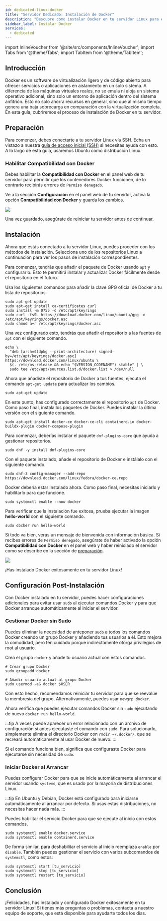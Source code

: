 ```yaml
---
id: dedicated-linux-docker
title: "Servidor Dedicado: Instalación de Docker"
description: "Descubre cómo instalar Docker en tu servidor Linux para ejecutar aplicaciones aisladas de forma eficiente y optimizar el uso de recursos → Aprende más ahora"
sidebar_label: Instalar Docker
services:
  - dedicated
---
```


import InlineVoucher from '@site/src/components/InlineVoucher';
import Tabs from '@theme/Tabs';
import TabItem from '@theme/TabItem';

## Introducción

Docker es un software de virtualización ligero y de código abierto para ofrecer servicios o aplicaciones en aislamiento en un solo sistema. A diferencia de las máquinas virtuales reales, no se emula ni aloja un sistema operativo adicional, sino solo un entorno de aplicación dentro del sistema anfitrión. Esto no solo ahorra recursos en general, sino que al mismo tiempo genera una baja sobrecarga en comparación con la virtualización completa. En esta guía, cubriremos el proceso de instalación de Docker en tu servidor.

<InlineVoucher />

## Preparación

Para comenzar, debes conectarte a tu servidor Linux vía SSH. Echa un vistazo a nuestra [guía de acceso inicial (SSH)](dedicated-linux-ssh.md) si necesitas ayuda con esto. A lo largo de esta guía, usaremos Ubuntu como distribución Linux.

### Habilitar Compatibilidad con Docker

Debes habilitar la **Compatibilidad con Docker** en el panel web de tu servidor para permitir que los contenedores Docker funcionen, de lo contrario recibirás errores de `Permiso denegado`.

Ve a la sección **Configuración** en el panel web de tu servidor, activa la opción **Compatibilidad con Docker** y guarda los cambios.

![](https://screensaver01.zap-hosting.com/index.php/s/o5t82kKM38r2MwY/preview)

Una vez guardado, asegúrate de reiniciar tu servidor antes de continuar.

## Instalación

Ahora que estás conectado a tu servidor Linux, puedes proceder con los métodos de instalación. Selecciona uno de los repositorios Linux a continuación para ver los pasos de instalación correspondientes.

<Tabs>
<TabItem value="ubuntu/debian" label="Ubuntu & Debian" default>

Para comenzar, tendrás que añadir el paquete de Docker usando `apt` y configurarlo. Esto te permitirá instalar y actualizar Docker fácilmente desde el repositorio en el futuro.

Usa los siguientes comandos para añadir la clave GPG oficial de Docker a tu lista de repositorios.
```
sudo apt-get update
sudo apt-get install ca-certificates curl
sudo install -m 0755 -d /etc/apt/keyrings
sudo curl -fsSL https://download.docker.com/linux/ubuntu/gpg -o /etc/apt/keyrings/docker.asc
sudo chmod a+r /etc/apt/keyrings/docker.asc
```

Una vez configurado esto, tendrás que añadir el repositorio a las fuentes de `apt` con el siguiente comando.
```
echo \
  "deb [arch=$(dpkg --print-architecture) signed-by=/etc/apt/keyrings/docker.asc] https://download.docker.com/linux/ubuntu \
  $(. /etc/os-release && echo "$VERSION_CODENAME") stable" | \
  sudo tee /etc/apt/sources.list.d/docker.list > /dev/null
```

Ahora que añadiste el repositorio de Docker a tus fuentes, ejecuta el comando `apt-get update` para actualizar los cambios.
```
sudo apt-get update
```

En este punto, has configurado correctamente el repositorio `apt` de Docker. Como paso final, instala los paquetes de Docker. Puedes instalar la última versión con el siguiente comando.
```
sudo apt-get install docker-ce docker-ce-cli containerd.io docker-buildx-plugin docker-compose-plugin
```

</TabItem>

<TabItem value="fedora" label="Fedora">

Para comenzar, deberías instalar el paquete `dnf-plugins-core` que ayuda a gestionar repositorios.
```
sudo dnf -y install dnf-plugins-core
```

Con el paquete instalado, añade el repositorio de Docker e instálalo con el siguiente comando.
```
sudo dnf-3 config-manager --add-repo https://download.docker.com/linux/fedora/docker-ce.repo
```

Docker debería estar instalado ahora. Como paso final, necesitas iniciarlo y habilitarlo para que funcione.
```
sudo systemctl enable --now docker
```

</TabItem>
</Tabs>

Para verificar que la instalación fue exitosa, prueba ejecutar la imagen **hello-world** con el siguiente comando.
```
sudo docker run hello-world
```

Si todo va bien, verás un mensaje de bienvenida con información básica. Si recibes errores de `Permiso denegado`, asegúrate de haber activado la opción **Compatibilidad con Docker** en el panel web y haber reiniciado el servidor como se describe en la sección de [preparación](#preparación).

![](https://screensaver01.zap-hosting.com/index.php/s/tzJwpYRYb9Mmryo/preview)

¡Has instalado Docker exitosamente en tu servidor Linux!

## Configuración Post-Instalación

Con Docker instalado en tu servidor, puedes hacer configuraciones adicionales para evitar usar `sudo` al ejecutar comandos Docker y para que Docker arranque automáticamente al iniciar el servidor.

### Gestionar Docker sin Sudo

Puedes eliminar la necesidad de anteponer `sudo` a todos los comandos Docker creando un grupo Docker y añadiendo tus usuarios a él. Esto mejora la comodidad, pero ten cuidado porque indirectamente otorga privilegios de root al usuario.

Crea el grupo `docker` y añade tu usuario actual con estos comandos.
```
# Crear grupo Docker
sudo groupadd docker

# Añadir usuario actual al grupo Docker
sudo usermod -aG docker $USER
```

Con esto hecho, recomendamos reiniciar tu servidor para que se reevalúe la membresía del grupo. Alternativamente, puedes usar `newgrp docker`.

Ahora verifica que puedes ejecutar comandos Docker sin `sudo` ejecutando de nuevo `docker run hello-world`.

:::tip
A veces puede aparecer un error relacionado con un archivo de configuración si antes ejecutaste el comando con `sudo`. Para solucionarlo, simplemente elimina el directorio Docker con `rmdir ~/.docker/`, que se recreará automáticamente al usar Docker de nuevo.
:::

Si el comando funciona bien, significa que configuraste Docker para ejecutarse sin necesidad de `sudo`.

### Iniciar Docker al Arrancar

Puedes configurar Docker para que se inicie automáticamente al arrancar el servidor usando `systemd`, que es usado por la mayoría de distribuciones Linux.

:::tip
En Ubuntu y Debian, Docker está configurado para iniciarse automáticamente al arrancar por defecto. Si usas estas distribuciones, no necesitas hacer nada más.
:::

Puedes habilitar el servicio Docker para que se ejecute al inicio con estos comandos.
```
sudo systemctl enable docker.service
sudo systemctl enable containerd.service
```

De forma similar, para deshabilitar el servicio al inicio reemplaza `enable` por `disable`. También puedes gestionar el servicio con varios subcomandos de `systemctl`, como estos:
```
sudo systemctl start [tu_servicio]
sudo systemctl stop [tu_servicio]
sudo systemctl restart [tu_servicio]
```

## Conclusión

¡Felicidades, has instalado y configurado Docker exitosamente en tu servidor Linux! Si tienes más preguntas o problemas, contacta a nuestro equipo de soporte, que está disponible para ayudarte todos los días.

<InlineVoucher />